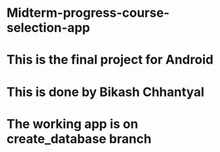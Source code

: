 # Midterm-progress-course-selection-app
# This is the final project for Android
# This is done by Bikash Chhantyal
# The working app is on create_database branch
